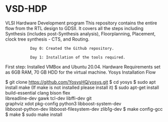 # VSD-HDP
VLSI Hardware Development program
This repository contains the entire flow from the RTL design to GDSII. It covers all the steps including Synthesis (includes post-Synthesis analysis), Floorplanning, Placement, clock tree synthesis - CTS, and Routing.

               Day 0: Created the Github repository.

               Day 1: Installation of the tools required.

First step: Installed VMBox and Ubuntu 20.04.
Hardware Requirements set as 6GB RAM, 70 GB HDD for the virtual machine.
Yosys Installation Flow

$ git clone https://github.com/YosysHQ/yosys.git
       $ cd yosys
       $ sudo apt install make (If make is not installed please install it) 
         $ sudo apt-get install build-essential clang bison flex \
         libreadline-dev gawk tcl-dev libffi-dev git \
        graphviz xdot pkg-config python3 libboost-system-dev \
        libboost-python-dev libboost-filesystem-dev zlib1g-dev
           $ make config-gcc
$ make 
$ sudo make install
